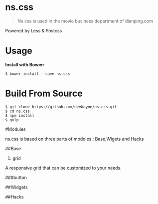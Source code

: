 # ns.css
> Ns css is used in the movie business department of dianping.com

Powered by Less & Postcss

# Usage

**Install with Bower:**

```shell
$ bower install --save ns.css
```

# Build From Source

```shell
$ git clone https://github.com/devWayne/ns.css.git
$ cd ns.css
$ npm install
$ gulp
```

#Modules

ns.css is based on three parts of modoles : Base,Wigets and Hacks

##Base

1. grid

A responsive grid that can be customized to your needs.

###button

##Widgets

##Hacks 
